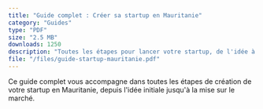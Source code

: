 ```yaml
---
title: "Guide complet : Créer sa startup en Mauritanie"
category: "Guides"
type: "PDF"
size: "2.5 MB"
downloads: 1250
description: "Toutes les étapes pour lancer votre startup, de l'idée à la mise sur le marché"
file: "/files/guide-startup-mauritanie.pdf"
---
```


Ce guide complet vous accompagne dans toutes les étapes de création de votre startup en Mauritanie, depuis l'idée initiale jusqu'à la mise sur le marché.
